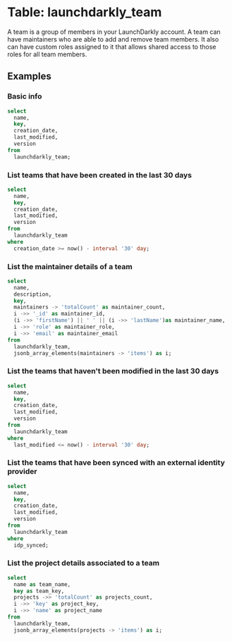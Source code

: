 # Table: launchdarkly_team

A team is a group of members in your LaunchDarkly account. A team can have maintainers who are able to add and remove team members. It also can have custom roles assigned to it that allows shared access to those roles for all team members.

## Examples

### Basic info

```sql
select
  name,
  key,
  creation_date,
  last_modified,
  version
from
  launchdarkly_team;
```

### List teams that have been created in the last 30 days

```sql
select
  name,
  key,
  creation_date,
  last_modified,
  version
from
  launchdarkly_team
where
  creation_date >= now() - interval '30' day;
```

### List the maintainer details of a team

```sql
select
  name,
  description,
  key,
  maintainers -> 'totalCount' as maintainer_count,
  i ->> '_id' as maintainer_id,
  (i ->> 'firstName') || ' ' || (i ->> 'lastName')as maintainer_name,
  i ->> 'role' as maintainer_role,
  i ->> 'email' as maintainer_email
from
  launchdarkly_team,
  jsonb_array_elements(maintainers -> 'items') as i;
```

### List the teams that haven't been modified in the last 30 days

```sql
select
  name,
  key,
  creation_date,
  last_modified,
  version
from
  launchdarkly_team
where
  last_modified <= now() - interval '30' day;
```

### List the teams that have been synced with an external identity provider

```sql
select
  name,
  key,
  creation_date,
  last_modified,
  version
from
  launchdarkly_team
where
  idp_synced;
```

### List the project details associated to a team

```sql
select
  name as team_name,
  key as team_key,
  projects ->> 'totalCount' as projects_count,
  i ->> 'key' as project_key,
  i ->> 'name' as project_name
from
  launchdarkly_team,
  jsonb_array_elements(projects -> 'items') as i;
```